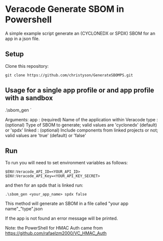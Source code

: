 # Veracode Generate SBOM in Powershell

A simple example script generate an (CYCLONEDX or SPDX) SBOM for an app in a json file.

## Setup

Clone this repository:

    git clone https://github.com/christyson/GenerateSBOMPS.git


## Usage for a single app profile or and app profile with a sandbox

.\sbom_gen <arguments>`

Arguments:
app    : (required) Name of the application within Veracode
type   : (optional) Type of SBOM to generate; valid values are 'cyclonedx' (default) or 'spdx'
linked : (optional) Include components from linked projects or not; valid values are 'true' (default) or 'false'

## Run

To run you will need to set environment variables as follows: 

```
$ENV:Veracode_API_ID=<YOUR_API_ID>
$ENV:Veracode_API_Key=<YOUR_API_KEY_SECRET>
```

and then for an spdx that is linked run:

```
.\sbom_gen <your_app_name> spdx false
```

This method will generate an SBOM in a file called "your app name"_"type".json

If the app is not found an error message will be printed.

Note: the PowerShell for HMAC Auth came from https://github.com/rafaelzm2000/VC_HMAC_Auth 
